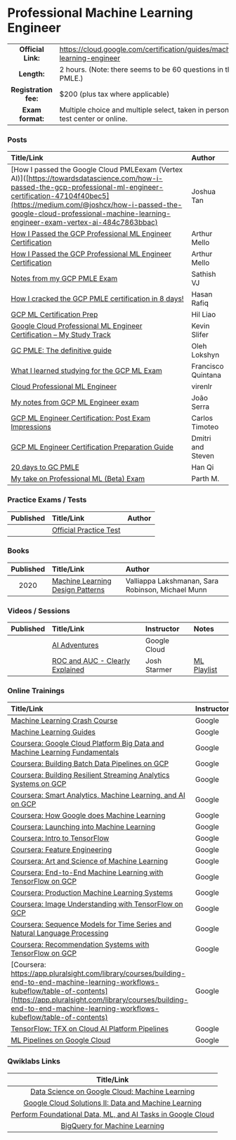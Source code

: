 # Professional Machine Learning Engineer

| | | |
| :---:         |     :---      |          :--- |
| **Official Link:** | https://cloud.google.com/certification/guides/machine-learning-engineer | 
| **Length:** | 2 hours. (Note: there seems to be 60 questions in the PMLE.) | 
| **Registration fee:** | $200 (plus tax where applicable) | 
| **Exam format:** | Multiple choice and multiple select, taken in person at a test center or online. | 

### Posts
| Title/Link | Author |
|    :---      |          :--- |
| [How I passed the Google Cloud PMLEexam (Vertex AI)]([https://towardsdatascience.com/how-i-passed-the-gcp-professional-ml-engineer-certification-47104f40bec5](https://medium.com/@joshcx/how-i-passed-the-google-cloud-professional-machine-learning-engineer-exam-vertex-ai-484c7863bbac) | Joshua Tan |
| [How I Passed the GCP Professional ML Engineer Certification](https://towardsdatascience.com/how-i-passed-the-gcp-professional-ml-engineer-certification-47104f40bec5) | Arthur Mello |
| [How I Passed the GCP Professional ML Engineer Certification](https://towardsdatascience.com/how-i-passed-the-gcp-professional-ml-engineer-certification-47104f40bec5) | Arthur Mello |
|   [Notes from my GCP PMLE Exam](https://sathishvj.medium.com/notes-from-my-google-cloud-professional-machine-learning-engineer-certification-exam-2110998db0f5) | Sathish VJ |
|  [How I cracked the GCP PMLE certification in 8 days!](https://ml-rafiqhasan.medium.com/how-i-cracked-the-gcp-professional-ml-engineer-certification-in-8-days-f341cf0bc5a0) | Hasan Rafiq |
|   [GCP ML Certification Prep](https://hilliao.medium.com/google-cloud-professional-machine-learning-engineer-certification-preparation-guide-22a58a6610c9) | Hil Liao|
|   [Google Cloud Professional ML Engineer Certification – My Study Track](https://kevinslifer.com/2020/12/02/google-cloud-professional-ml-engineer-certification-my-study-track/) | Kevin Slifer |
|   [GC PMLE: The definitive guide](https://towardsdatascience.com/google-professional-machine-learning-engineer-exam-what-to-expect-f1188e356046) | Oleh Lokshyn |
|   [What I learned studying for the GCP ML Exam](https://www.jellyfish.com/en-us/training/blog/studying-for-the-gcp-machine-learning-exam) | Francisco Quintana |
|   [Cloud Professional ML Engineer](https://virenlr.com/2020/10/my-journey-with-ml-part-3-cloud-professional-ml-engineer/) | virenlr |
|  [My notes from GCP ML Engineer exam](https://medium.com/@jmoniz0/my-notes-on-google-cloud-machine-learning-engineer-exam-280eab80f8ab) | João Serra |
|   [GCP ML Engineer Certification: Post Exam Impressions](https://www.linkedin.com/pulse/google-cloud-professional-machine-learning-engineer-post-timoteo/) | Carlos Timoteo |
|   [GCP ML Engineer Certification Preparation Guide](https://deploy.live/blog/google-cloud-professional-machine-learning-engineer-certification-preparation-guide/) | Dmitri and Steven |
|   [20 days to GC PMLE](https://towardsdatascience.com/20-days-to-google-cloud-professional-machine-learning-engineer-exam-beta-b48909499942) | Han Qi |
|   [My take on Professional ML (Beta) Exam](https://www.linkedin.com/pulse/my-take-professional-machine-learning-engineerbeta-exam-parth-mehta/) | Parth M. |

### Practice Exams / Tests
| Published | Title/Link | Author |
| :---:         |     :---      |          :--- |
| | [Official Practice Test](https://cloud.google.com/certification/sample-questions/machine-learning-engineer) | |

### Books
| Published | Title/Link | Author |
| :---:         |     :---      |          :--- |
|  2020 | [Machine Learning Design Patterns](https://www.oreilly.com/library/view/machine-learning-design/9781098115777/) | Valliappa Lakshmanan, Sara Robinson, Michael Munn |

### Videos / Sessions
| Published | Title/Link | Instructor | Notes | 
| :---:         |     :---      |          :--- |          :--- | 
| | [AI Adventures](https://www.youtube.com/playlist?list=PLIivdWyY5sqJxnwJhe3etaK7utrBiPBQ2) | Google Cloud | |
| | [ROC and AUC - Clearly Explained](https://www.youtube.com/watch?v=4jRBRDbJemM) | Josh Starmer | [ML Playlist](https://www.youtube.com/playlist?list=PLblh5JKOoLUICTaGLRoHQDuF_7q2GfuJF) |

### Online Trainings
|  Title/Link | Instructor |
|     :---      |          :--- |
|  [Machine Learning Crash Course](https://developers.google.com/machine-learning/crash-course) | Google |
|  [Machine Learning Guides](https://developers.google.com/machine-learning/guides) | Google |
|  [Coursera: Google Cloud Platform Big Data and Machine Learning Fundamentals](https://www.coursera.org/learn/gcp-big-data-ml-fundamentals/home/welcome) | Google |
|  [Coursera: Building Batch Data Pipelines on GCP](https://www.coursera.org/learn/batch-data-pipelines-gcp/home/welcome) | Google |
|  [Coursera: Building Resilient Streaming Analytics Systems on GCP](https://www.coursera.org/learn/streaming-analytics-systems-gcp/home/welcome) | Google |
|  [Coursera: Smart Analytics, Machine Learning, and AI on GCP](https://www.coursera.org/learn/smart-analytics-machine-learning-ai-gcp/home/welcome) | Google |
| [Coursera: How Google does Machine Learning](https://www.coursera.org/learn/google-machine-learning?specialization=machine-learning-tensorflow-gcp) | Google |
|  [Coursera: Launching into Machine Learning](https://www.coursera.org/learn/launching-machine-learning?specialization=machine-learning-tensorflow-gcp) | Google |
|  [Coursera: Intro to TensorFlow](https://www.coursera.org/learn/intro-tensorflow?specialization=machine-learning-tensorflow-gcp) | Google |
| [Coursera: Feature Engineering](https://www.coursera.org/learn/feature-engineering?specialization=machine-learning-tensorflow-gcp) | Google |
|  [Coursera: Art and Science of Machine Learning](https://www.coursera.org/learn/art-science-ml) | Google |
|  [Coursera: End-to-End Machine Learning with TensorFlow on GCP](https://www.coursera.org/learn/end-to-end-ml-tensorflow-gcp?specialization=advanced-machine-learning-tensorflow-gcp) | Google |
|  [Coursera: Production Machine Learning Systems](https://www.coursera.org/learn/gcp-production-ml-systems?specialization=advanced-machine-learning-tensorflow-gcp) | Google |
|  [Coursera: Image Understanding with TensorFlow on GCP](https://www.coursera.org/learn/image-understanding-tensorflow-gcp?specialization=advanced-machine-learning-tensorflow-gcp) | Google |
|  [Coursera: Sequence Models for Time Series and Natural Language Processing](https://www.coursera.org/learn/sequence-models-tensorflow-gcp?specialization=advanced-machine-learning-tensorflow-gcp) | Google |
|  [Coursera: Recommendation Systems with TensorFlow on GCP](https://www.coursera.org/learn/recommendation-models-gcp) | Google |
|  [Coursera: https://app.pluralsight.com/library/courses/building-end-to-end-machine-learning-workflows-kubeflow/table-of-contents](https://app.pluralsight.com/library/courses/building-end-to-end-machine-learning-workflows-kubeflow/table-of-contents) | Google |
|  [TensorFlow: TFX on Cloud AI Platform Pipelines](https://www.tensorflow.org/tfx/tutorials/tfx/cloud-ai-platform-pipelines) | Google |
|  [ML Pipelines on Google Cloud](https://www.coursera.org/learn/ml-pipelines-google-cloud) | Google |

### Qwiklabs Links
|  Title/Link  |
| :---:         |
| [Data Science on Google Cloud: Machine Learning](https://google.qwiklabs.com/quests/50) |
| [Google Cloud Solutions II: Data and Machine Learning](https://google.qwiklabs.com/quests/38) |
| [Perform Foundational Data, ML, and AI Tasks in Google Cloud](https://google.qwiklabs.com/quests/117) |
| [BigQuery for Machine Learning](https://google.qwiklabs.com/quests/71) |

